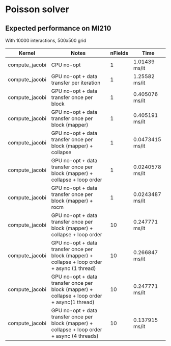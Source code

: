 # Poisson solver

## Expected performance on MI210

With 10000 interactions, 500x500 grid

Kernel | Notes | nFields | Time
-- | -- | -- | ---
compute_jacobi | CPU no-opt | 1 |  1.01439 ms/it
compute_jacobi | GPU no-opt + data transfer per iteration| 1 |  1.25582 ms/it
compute_jacobi | GPU no-opt + data transfer once per block | 1 |   0.405076 ms/it
compute_jacobi | GPU no-opt + data transfer once per block (mapper) | 1 |   0.405191 ms/it
compute_jacobi | GPU no-opt + data transfer once per block (mapper) + collapse | 1 |   0.0473415 ms/it
compute_jacobi | GPU no-opt + data transfer once per block (mapper) + collapse + loop order | 1 |   0.0240578 ms/it
compute_jacobi | GPU no-opt + data transfer once per block (mapper) + rocm | 1 |   0.0243487 ms/it
compute_jacobi | GPU no-opt + data transfer once per block (mapper) + collapse + loop order | 10 |   0.247771 ms/it
compute_jacobi | GPU no-opt + data transfer once per block (mapper) + collapse + loop order + async (1 thread) | 10 |   0.266847 ms/it
compute_jacobi | GPU no-opt + data transfer once per block (mapper) + collapse + loop order + async(1 thread) | 10 |   0.247771 ms/it
compute_jacobi | GPU no-opt + data transfer once per block (mapper) + collapse + loop order + async (4 threads) | 10 |   0.137915 ms/it



